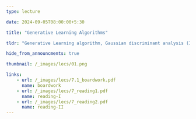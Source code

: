 ```yaml
---
type: lecture

date: 2024-09-05T08:00:00+5:30

title: "Generative Learning Algorithms"

tldr: "Generative Learning algorithm, Gaussian discriminant analysis (Introduction)"

hide_from_announcments: true

thumbnail: /_images/lecs/01.png

links: 
    - url: /_images/lecs/7.1_boardwork.pdf
      name: boardwork
    - url: /_images/lecs/7_reading1.pdf
      name: reading-I
    - url: /_images/lecs/7_reading2.pdf
      name: reading-II
---
```


